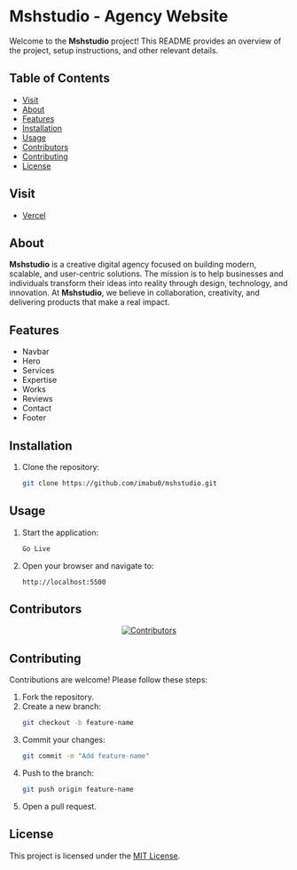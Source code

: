 # Mshstudio - Agency Website

Welcome to the **Mshstudio** project! This README provides an overview of the project, setup instructions, and other relevant details.

## Table of Contents

- [Visit](#visit)
- [About](#about)
- [Features](#features)
- [Installation](#installation)
- [Usage](#usage)
- [Contributors](#contributors)
- [Contributing](#contributing)
- [License](#license)

## Visit

- [Vercel](https://mshstudio0.vercel.app/)

## About

**Mshstudio** is a creative digital agency focused on building modern, scalable, and user-centric solutions. The mission is to help businesses and individuals transform their ideas into reality through design, technology, and innovation. At **Mshstudio**, we believe in collaboration, creativity, and delivering products that make a real impact.

## Features

- Navbar
- Hero
- Services
- Expertise
- Works
- Reviews
- Contact
- Footer

## Installation

1. Clone the repository:
   ```bash
   git clone https://github.com/imabu0/mshstudio.git
   ```

## Usage

1. Start the application:
   ```bash
   Go Live
   ```
2. Open your browser and navigate to:
   ```
   http://localhost:5500
   ```

## Contributors

<p align="center">
  <a href="https://github.com/imabu0/mshstudio/graphs/contributors">
    <img src="https://contrib.rocks/image?repo=imabu0/mshstudio" alt="Contributors" />
  </a>
</p>

## Contributing

Contributions are welcome! Please follow these steps:

1. Fork the repository.
2. Create a new branch:
   ```bash
   git checkout -b feature-name
   ```
3. Commit your changes:
   ```bash
   git commit -m "Add feature-name"
   ```
4. Push to the branch:
   ```bash
   git push origin feature-name
   ```
5. Open a pull request.

## License

This project is licensed under the [MIT License](LICENSE).
